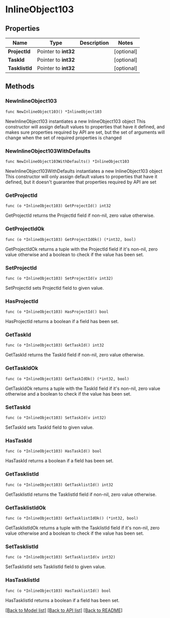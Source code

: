 # InlineObject103

## Properties

Name | Type | Description | Notes
------------ | ------------- | ------------- | -------------
**ProjectId** | Pointer to **int32** |  | [optional] 
**TaskId** | Pointer to **int32** |  | [optional] 
**TasklistId** | Pointer to **int32** |  | [optional] 

## Methods

### NewInlineObject103

`func NewInlineObject103() *InlineObject103`

NewInlineObject103 instantiates a new InlineObject103 object
This constructor will assign default values to properties that have it defined,
and makes sure properties required by API are set, but the set of arguments
will change when the set of required properties is changed

### NewInlineObject103WithDefaults

`func NewInlineObject103WithDefaults() *InlineObject103`

NewInlineObject103WithDefaults instantiates a new InlineObject103 object
This constructor will only assign default values to properties that have it defined,
but it doesn't guarantee that properties required by API are set

### GetProjectId

`func (o *InlineObject103) GetProjectId() int32`

GetProjectId returns the ProjectId field if non-nil, zero value otherwise.

### GetProjectIdOk

`func (o *InlineObject103) GetProjectIdOk() (*int32, bool)`

GetProjectIdOk returns a tuple with the ProjectId field if it's non-nil, zero value otherwise
and a boolean to check if the value has been set.

### SetProjectId

`func (o *InlineObject103) SetProjectId(v int32)`

SetProjectId sets ProjectId field to given value.

### HasProjectId

`func (o *InlineObject103) HasProjectId() bool`

HasProjectId returns a boolean if a field has been set.

### GetTaskId

`func (o *InlineObject103) GetTaskId() int32`

GetTaskId returns the TaskId field if non-nil, zero value otherwise.

### GetTaskIdOk

`func (o *InlineObject103) GetTaskIdOk() (*int32, bool)`

GetTaskIdOk returns a tuple with the TaskId field if it's non-nil, zero value otherwise
and a boolean to check if the value has been set.

### SetTaskId

`func (o *InlineObject103) SetTaskId(v int32)`

SetTaskId sets TaskId field to given value.

### HasTaskId

`func (o *InlineObject103) HasTaskId() bool`

HasTaskId returns a boolean if a field has been set.

### GetTasklistId

`func (o *InlineObject103) GetTasklistId() int32`

GetTasklistId returns the TasklistId field if non-nil, zero value otherwise.

### GetTasklistIdOk

`func (o *InlineObject103) GetTasklistIdOk() (*int32, bool)`

GetTasklistIdOk returns a tuple with the TasklistId field if it's non-nil, zero value otherwise
and a boolean to check if the value has been set.

### SetTasklistId

`func (o *InlineObject103) SetTasklistId(v int32)`

SetTasklistId sets TasklistId field to given value.

### HasTasklistId

`func (o *InlineObject103) HasTasklistId() bool`

HasTasklistId returns a boolean if a field has been set.


[[Back to Model list]](../README.md#documentation-for-models) [[Back to API list]](../README.md#documentation-for-api-endpoints) [[Back to README]](../README.md)


